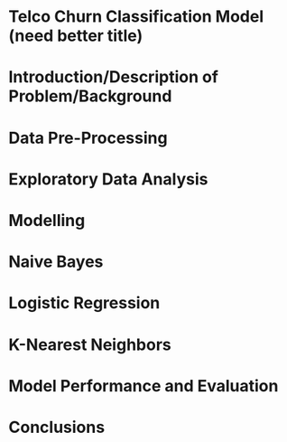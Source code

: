 # Telco Churn Classification Model (need better title)


# Introduction/Description of Problem/Background


# Data Pre-Processing


# Exploratory Data Analysis



# Modelling
# Naive Bayes
# Logistic Regression
# K-Nearest Neighbors


# Model Performance and Evaluation


# Conclusions
